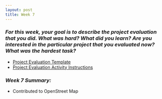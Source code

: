 ```yaml
---
layout: post
title: Week 7
---
```

### **_For this week, your goal is to describe the project evaluation that you did. What was hard? What did you learn? Are you interested in the particular project that you evaluated now? What was the hardest task?_**  
* [Project Evaluation Template][template]  
* [Project Evaluation Activity Instructions][instructions]

### **_Week 7 Summary:_**
* Contributed to OpenStreet Map  

[template]: https://github.com/hunter-college-ossd-fall-2019/project-evaluation-activity-01/blob/fall19/evaluation_template.md  
[instructions]: https://github.com/hunter-college-ossd-fall-2019/project-evaluation-activity-01/blob/fall19/README.md  
